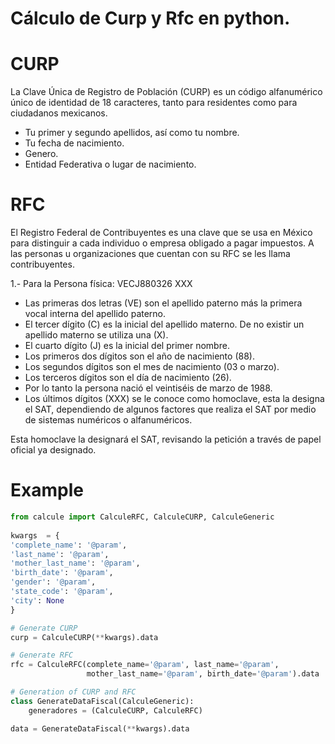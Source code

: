 # Cálculo de Curp y Rfc en python.

#  CURP

La Clave Única de Registro de Población (CURP) es un código alfanumérico único de identidad de 18 caracteres, tanto para residentes como para ciudadanos mexicanos.

* Tu primer y segundo apellidos, así como tu nombre.
* Tu fecha de nacimiento.
* Genero.
* Entidad Federativa o lugar de nacimiento.


# RFC

El Registro Federal de Contribuyentes es una clave que se usa en México para distinguir a cada individuo o empresa obligado a pagar impuestos. A las personas u organizaciones que cuentan con su RFC se les llama contribuyentes.

1.- Para la Persona física: VECJ880326 XXX

* Las primeras dos letras (VE) son el apellido paterno más la primera vocal interna del apellido paterno.
* El tercer dígito (C) es la inicial del apellido materno. De no existir un apellido materno se utiliza una (X).
* El cuarto dígito (J) es la inicial del primer nombre.
* Los primeros dos dígitos son el año de nacimiento (88).
* Los segundos dígitos son el mes de nacimiento (03 o marzo).
* Los terceros dígitos son el día de nacimiento (26).
* Por lo tanto la persona nació el veintiséis de marzo de 1988.
* Los últimos dígitos (XXX) se le conoce como homoclave, esta la designa el SAT, dependiendo de algunos factores que realiza el SAT por medio de sistemas numéricos o alfanuméricos.

Esta homoclave la designará el SAT, revisando la petición a través de papel oficial ya designado.

# Example
```python
from calcule import CalculeRFC, CalculeCURP, CalculeGeneric
	
kwargs  = {
'complete_name': '@param',
'last_name': '@param',
'mother_last_name': '@param',
'birth_date': '@param',
'gender': '@param',
'state_code': '@param',
'city': None
}

# Generate CURP
curp = CalculeCURP(**kwargs).data

# Generate RFC
rfc = CalculeRFC(complete_name='@param', last_name='@param',
				 mother_last_name='@param', birth_date='@param').data

# Generation of CURP and RFC
class GenerateDataFiscal(CalculeGeneric):
	generadores = (CalculeCURP, CalculeRFC)

data = GenerateDataFiscal(**kwargs).data

```
